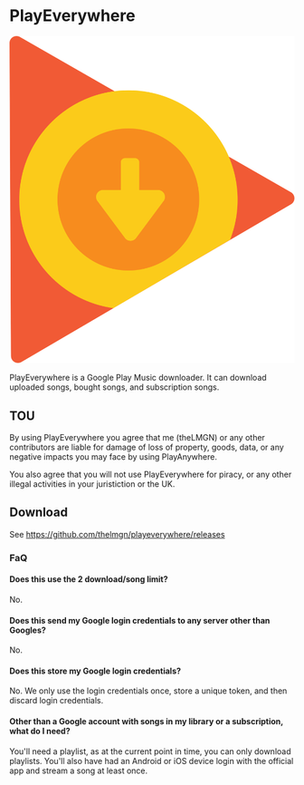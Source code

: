 # PlayEverywhere

![Logo](ui/img/logo.svg)

PlayEverywhere is a Google Play Music downloader. It can download uploaded songs, bought songs, and subscription songs.

## TOU

By using PlayEverywhere you agree that me (theLMGN) or any other contributors are liable for damage of loss of property, goods, data, or any negative impacts you may face by using PlayAnywhere.

You also agree that you will not use PlayEverywhere for piracy, or any other illegal activities in your juristiction or the UK.

## Download

See https://github.com/thelmgn/playeverywhere/releases 

### FaQ

#### Does this use the 2 download/song limit?

No.

#### Does this send my Google login credentials to any server other than Googles?

No.

#### Does this store my Google login credentials?

No. We only use the login credentials once, store a unique token, and then discard login credentials.

#### Other than a Google account with songs in my library or a subscription, what do I need?

You'll need a playlist, as at the current point in time, you can only download playlists. You'll also have had an Android or iOS device login with the official app and stream a song at least once.
